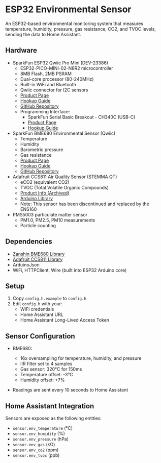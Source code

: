# ESP32 Environmental Sensor

An ESP32-based environmental monitoring system that measures temperature, humidity, pressure, gas resistance, CO2, and TVOC levels, sending the data to Home Assistant.

## Hardware

- SparkFun ESP32 Qwiic Pro Mini (DEV-23386)
  - ESP32-PICO-MINI-02-N8R2 microcontroller
  - 8MB Flash, 2MB PSRAM
  - Dual-core processor (80-240MHz)
  - Built-in WiFi and Bluetooth
  - Qwiic connector for I2C sensors
  - [Product Page](https://www.sparkfun.com/products/23386)
  - [Hookup Guide](https://sparkfun.github.io/SparkFun_ESP32_Qwiic_Pro_Mini/)
  - [GitHub Repository](https://github.com/sparkfun/SparkFun_ESP32_Qwiic_Pro_Mini)
  - Programming Interface:
    - SparkFun Serial Basic Breakout - CH340C (USB-C)
    - [Product Page](https://www.sparkfun.com/products/15096)
    - [Hookup Guide](https://learn.sparkfun.com/tutorials/sparkfun-serial-basic-ch340c-hookup-guide)
- SparkFun BME680 Environmental Sensor (Qwiic)
  - Temperature
  - Humidity
  - Barometric pressure
  - Gas resistance
  - [Product Page](https://www.sparkfun.com/products/16466)
  - [Hookup Guide](https://learn.sparkfun.com/tutorials/sparkfun-environmental-sensor-breakout---bme680-qwiic-hookup-guide)
  - [GitHub Repository](https://github.com/sparkfun/SparkFun_BME680_Arduino_Library)
- Adafruit CCS811 Air Quality Sensor (STEMMA QT)
  - eCO2 (equivalent CO2)
  - TVOC (Total Volatile Organic Compounds)
  - [Product Info (Archived)](https://learn.adafruit.com/adafruit-ccs811-air-quality-sensor)
  - [Arduino Library](https://github.com/adafruit/Adafruit_CCS811)
  - Note: This sensor has been discontinued and replaced by the ENS160
- PMS5003 particulate matter sensor
  - PM1.0, PM2.5, PM10 measurements
  - Particle counting

## Dependencies

- [Zanshin BME680 Library](https://github.com/Zanduino/BME680)
- [Adafruit CCS811 Library](https://github.com/adafruit/Adafruit_CCS811)
- ArduinoJson
- WiFi, HTTPClient, Wire (built into ESP32 Arduino core)

## Setup

1. Copy `config.h.example` to `config.h`
2. Edit `config.h` with your:
   - WiFi credentials
   - Home Assistant URL
   - Home Assistant Long-Lived Access Token

## Sensor Configuration

- BME680:
  - 16x oversampling for temperature, humidity, and pressure
  - IIR filter set to 4 samples
  - Gas sensor: 320°C for 150ms
  - Temperature offset: -3°C
  - Humidity offset: +7%

- Readings are sent every 10 seconds to Home Assistant

## Home Assistant Integration

Sensors are exposed as the following entities:

- `sensor.env_temperature` (°C)
- `sensor.env_humidity` (%)
- `sensor.env_pressure` (hPa)
- `sensor.env_gas` (kΩ)
- `sensor.env_co2` (ppm)
- `sensor.env_tvoc` (ppb)

